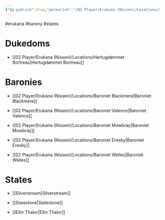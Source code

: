 ```yaml
---
{"dg-publish":true,"permalink":"/02 Player/Erukana (Nissen)/Locations/States and Baronies of Erukana/","tags":["erukana","barony","states"]}
---
```



#erukana #barony #states

# Dukedoms
- [[02 Player/Erukana (Nissen)/Locations/Hertugdømmet Bortreau\|Hertugdømmet Bortreau]]

# Baronies
- [[02 Player/Erukana (Nissen)/Locations/Baroniet Blackmere\|Baroniet Blackmere]]

- [[02 Player/Erukana (Nissen)/Locations/Baroniet Valence\|Baroniet Valence]]

- [[02 Player/Erukana (Nissen)/Locations/Baroniet Mowbray\|Baroniet Mowbray]]

- [[02 Player/Erukana (Nissen)/Locations/Baroniet Eresby\|Baroniet Eresby]]

- [[02 Player/Erukana (Nissen)/Locations/Baroniet Welles\|Baroniet Welles]]

# States
- [[Silverstream\|Silverstream]]

- [[Slatestone\|Slatestone]]

- [[Ellin Thalor\|Ellin Thalor]]

